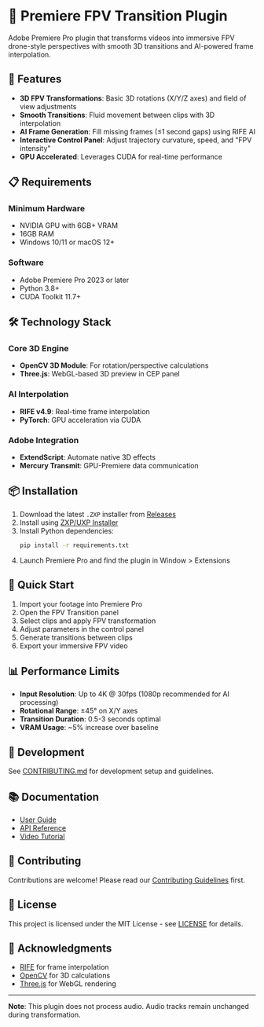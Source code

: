 # 🚁 Premiere FPV Transition Plugin

Adobe Premiere Pro plugin that transforms videos into immersive FPV drone-style perspectives with smooth 3D transitions and AI-powered frame interpolation.

## 🎯 Features

- **3D FPV Transformations**: Basic 3D rotations (X/Y/Z axes) and field of view adjustments
- **Smooth Transitions**: Fluid movement between clips with 3D interpolation
- **AI Frame Generation**: Fill missing frames (≤1 second gaps) using RIFE AI
- **Interactive Control Panel**: Adjust trajectory curvature, speed, and "FPV intensity"
- **GPU Accelerated**: Leverages CUDA for real-time performance

## 📋 Requirements

### Minimum Hardware
- NVIDIA GPU with 6GB+ VRAM
- 16GB RAM
- Windows 10/11 or macOS 12+

### Software
- Adobe Premiere Pro 2023 or later
- Python 3.8+
- CUDA Toolkit 11.7+

## 🛠️ Technology Stack

### Core 3D Engine
- **OpenCV 3D Module**: For rotation/perspective calculations
- **Three.js**: WebGL-based 3D preview in CEP panel

### AI Interpolation
- **RIFE v4.9**: Real-time frame interpolation
- **PyTorch**: GPU acceleration via CUDA

### Adobe Integration
- **ExtendScript**: Automate native 3D effects
- **Mercury Transmit**: GPU-Premiere data communication

## 📦 Installation

1. Download the latest `.ZXP` installer from [Releases](https://github.com/mauriale/premiere-fpv-transition-plugin/releases)
2. Install using [ZXP/UXP Installer](https://aescripts.com/learn/zxp-installer/)
3. Install Python dependencies:
   ```bash
   pip install -r requirements.txt
   ```
4. Launch Premiere Pro and find the plugin in Window > Extensions

## 🚀 Quick Start

1. Import your footage into Premiere Pro
2. Open the FPV Transition panel
3. Select clips and apply FPV transformation
4. Adjust parameters in the control panel
5. Generate transitions between clips
6. Export your immersive FPV video

## 📊 Performance Limits

- **Input Resolution**: Up to 4K @ 30fps (1080p recommended for AI processing)
- **Rotational Range**: ±45° on X/Y axes
- **Transition Duration**: 0.5-3 seconds optimal
- **VRAM Usage**: ~5% increase over baseline

## 🔧 Development

See [CONTRIBUTING.md](CONTRIBUTING.md) for development setup and guidelines.

## 📚 Documentation

- [User Guide](docs/USER_GUIDE.md)
- [API Reference](docs/API.md)
- [Video Tutorial](docs/tutorials/)

## 🤝 Contributing

Contributions are welcome! Please read our [Contributing Guidelines](CONTRIBUTING.md) first.

## 📄 License

This project is licensed under the MIT License - see [LICENSE](LICENSE) for details.

## 🙏 Acknowledgments

- [RIFE](https://github.com/hzwer/arXiv2020-RIFE) for frame interpolation
- [OpenCV](https://opencv.org/) for 3D calculations
- [Three.js](https://threejs.org/) for WebGL rendering

---

**Note**: This plugin does not process audio. Audio tracks remain unchanged during transformation.